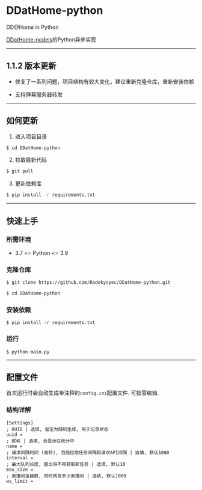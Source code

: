 # DDatHome-python
DD@Home in Python<br>

[DDatHome-nodejs](https://github.com/dd-center/DDatHome-nodejs)的Python异步实现

---

## 1.1.2 版本更新

- 修复了一系列问题，项目结构有较大变化，建议重新克隆仓库，重新安装依赖

- 支持弹幕服务器转发

---

## 如何更新

1. 进入项目目录

```sh
$ cd DDatHome-python
```

2. 拉取最新代码

```sh
$ git pull
```

3. 更新依赖库

```sh
$ pip install -r requirements.txt
```

---

## 快速上手

### 所需环境

* 3.7 <= Python <= 3.9

### 克隆仓库

```sh
$ git clone https://github.com/Radekyspec/DDatHome-python.git

$ cd DDatHome-python
```

### 安装依赖

```shell
$ pip install -r requirements.txt
```

### 运行

```shell
$ python main.py
```

---

## 配置文件

首次运行时会自动生成带注释的`config.ini`配置文件. 可按需编辑.

### 结构详解

```script
[Settings]
; UUID | 选填, 留空为随机生成, 用于记录状态
uuid =
; 昵称 | 选填, 会显示在统计中
name =
; 请求间隔时间 (毫秒), 包括拉取任务间隔和请求API间隔 | 选填, 默认1000
interval =
; 最大队列长度, 超出将不再获取新任务 | 选填, 默认10
max_size =
; 直播间连接数, 同时转发多少直播间 | 选填, 默认1000
ws_limit =
```

